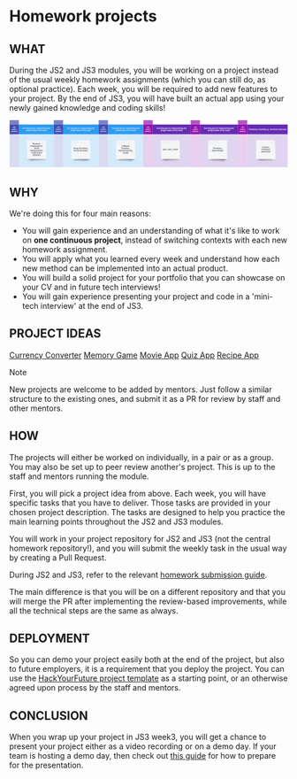 # Homework projects

## WHAT

During the JS2 and JS3 modules, you will be working on a project instead of the usual weekly homework assignments (which you can still do, as optional practice). Each week, you will be required to add new features to your project. By the end of JS3, you will have built an actual app using your newly gained knowledge and coding skills!

![diagram](assets/project-flow.png)

## WHY

We're doing this for four main reasons:

- You will gain experience and an understanding of what it's like to work on **one continuous project**, instead of switching contexts with each new homework assignment.
- You will apply what you learned every week and understand how each new method can be implemented into an actual product.
- You will build a solid project for your portfolio that you can showcase on your CV and in future tech interviews!
- You will gain experience presenting your project and code in a 'mini-tech interview' at the end of JS3.

## PROJECT IDEAS

[Currency Converter](projects/currency-converter/currency-converter.md)
[Memory Game](projects/memory-game/memory-game.md)
[Movie App](projects/movie-app/movie-app.md)
[Quiz App](projects/quiz-app/quiz-app.md)
[Recipe App](projects/recipe-app/recipe-app.md)

> [!NOTE]
> New projects are welcome to be added by mentors. Just follow a similar structure to the existing ones, and submit it as a PR for review by staff and other mentors.

## HOW

The projects will either be worked on individually, in a pair or as a group. You may also be set up to peer review another's project. This is up to the staff and mentors running the module.

First, you will pick a project idea from above. Each week, you will have specific tasks that you have to deliver. Those tasks are provided in your chosen project description. The tasks are designed to help you practice the main learning points throughout the JS2 and JS3 modules.

You will work in your project repository for JS2 and JS3 (not the central homework repository!), and you will submit the weekly task in the usual way by creating a Pull Request.

During JS2 and JS3, refer to the relevant [homework submission guide](guides/weekly-submission-guide.md).

The main difference is that you will be on a different repository and that you will merge the PR after implementing the review-based improvements, while all the technical steps are the same as always.

## DEPLOYMENT

So you can demo your project easily both at the end of the project, but also to future employers, it is a requirement that you deploy the project. You can use the [HackYourFuture project template](https://github.com/HackYourFuture-CPH/hyf-project-template) as a starting point, or an otherwise agreed upon process by the staff and mentors.

## CONCLUSION

When you wrap up your project in JS3 week3, you will get a chance to present your project either as a video recording or on a demo day. If your team is hosting a demo day, then check out [this guide](guides/demo-day-presentation.md) for how to prepare for the presentation.
